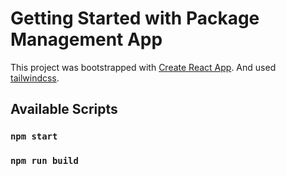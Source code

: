 # Getting Started with Package Management App

This project was bootstrapped with [Create React App](https://github.com/facebook/create-react-app).
And used [tailwindcss](https://tailwindcss.com).

## Available Scripts

### `npm start`

### `npm run build`

